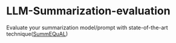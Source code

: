 # LLM-Summarization-evaluation
Evaluate your summarization model/prompt with state-of-the-art technique([SummEQuAL](https://openreview.net/forum?id=OT00knMzLY]))
